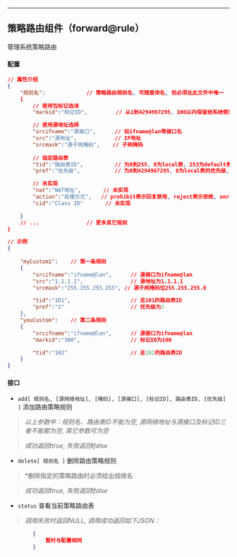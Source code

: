 ***
## 策略路由组件（forward@rule） 
管理系统策略路由

#### **配置** 
```json
// 属性介绍
{
    "规则名":             // 策略路由规则名, 可随意命名, 但必须在此文件中唯一
    {
        // 使用包标记选译
        "markid":"标记ID",         // 从1到4294967295, 100以内保留给系统使用, 自定义规则建议使用100以上

        // 使用源地址选择
        "srcifname":"源接口",      // 如ifname@lan等接口名
        "src":"源地址",            // IP地址
        "srcmask":"源子网掩码",    // 子网掩码
        
        // 指定路由表
        "tid":"路由表ID",          // 为0到255, 0为local表, 253为default表, 254为main表, 255为local表, 100以内保留给系统使用, 自定义规则建议使用100以上(并避开253,254,255)
        "pref":"优先级",           // 为0到4294967295, 0为local表的优先级, 1,2优先于系统保留规则, 32766为main表的优先级, 32767为default表的优先级, 100以上到32765可用于自定义规则, 不指定默认为2

        // 未实现
        "nat":"NAT地址",       // 未实现
        "action":"处理方式",   // prohibit表示回复禁用, reject表示拒绝, unreachable表示回复不可达, 未实现
        "cid":"Class ID"       // 未实现

    }
    // ...               // 更多其它规则
}

// 示例
{
    
    "myCustom1":    // 第一条规则
    {
        "srcifname":"ifname@lan",      // 源接口为ifname@lan
        "src":"1.1.1.1",               // 源地址为1.1.1.1
        "srcmask":"255.255.255.255", // 源子网掩码位255.255.255.0

        "tid":"101",                   // 走101的路由表ID
        "pref":"2"                     // 优先级为2
    },
    "youCustom":    // 第二条规则
    {
        "srcifname":"ifname@lan",      // 源接口为ifname@lan
        "markid":"300",                // 标记ID为100

        "tid":"102"                    // 走102的路由表ID
    }
}
```  


#### **接口** 

+ `add[ 规则名, [源网络地址], [掩码], [源接口], [标记ID], 路由表ID, [优先级] ]` 添加路由策略规则

>*以上参数中：规则名、路由表ID不能为空, 源网络地址与源接口及标记ID三者不能都为空, 其它参数可为空*   

>*成功返回ttrue, 失败返回tfalse*

+ `delete[ 规则名 ]` 删除路由策略规则

>*删除指定的策略路由时必须给出规络名

>*成功返回ttrue, 失败返回tfalse*

+ `status` 查看当前策略路由表

>*调用失败时返回NULL, 调用成功返回如下JSON：*
```json
        {
            暂时与配置相同
        }
```

